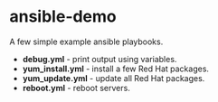 # ansible-demo

A few simple example ansible playbooks.

- **debug.yml** - print output using variables.
- **yum_install.yml** - install a few Red Hat packages.
- **yum_update.yml** - update all Red Hat packages.
- **reboot.yml** - reboot servers.
